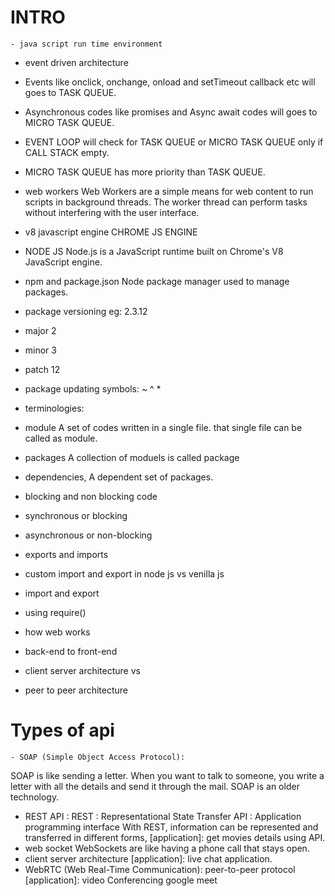 
# INTRO

	- java script run time environment

 - event driven architecture
  - Events like onclick, onchange, onload and setTimeout callback etc will goes to TASK QUEUE.
  - Asynchronous codes like promises and Async await codes will goes to MICRO TASK QUEUE.
  - EVENT LOOP will check for TASK QUEUE or MICRO TASK QUEUE only if CALL STACK empty.
  - MICRO TASK QUEUE has more priority than TASK QUEUE.


 - web workers
  Web Workers are a simple means for web content to run scripts in background threads. The worker thread can perform tasks without interfering with the user interface. 
 - v8 javascript engine
  CHROME JS ENGINE
 - NODE JS
 Node.js is a JavaScript runtime built on Chrome's V8 JavaScript engine.

 - npm and package.json
  Node package manager used to manage packages.
 - package versioning 
 eg: 2.3.12
  - major  2
  - minor  3
  - patch  12
 - package updating symbols: ~ ^ * 
 - terminologies: 
  - module
   A set of codes written in a single file. that single file can be called as module.
  - packages
   A collection of moduels is called package
  - dependencies, 
   A dependent set of packages.
 - blocking and non blocking code
  - synchronous or blocking
  - asynchronous or non-blocking







 - exports and imports
 - custom import and export in node js vs venilla js
  - import and export
  - using require()
 - how web works
  - back-end to front-end
 - client server architecture
            vs
 - peer to peer architecture

# Types of api

	- SOAP (Simple Object Access Protocol):
  SOAP is like sending a letter. When you want to talk to someone, you write a letter with all the details and send it through the mail.
  SOAP is an older technology. 
 - REST API :
  REST : Representational State Transfer
  API  : Application programming interface
  With REST, information can be represented and transferred in different forms,
  [application]:
   get movies details using API.
 - web socket
  WebSockets are like having a phone call that stays open. 
  - client server architecture
  [application]:
   live chat application.
 - WebRTC (Web Real-Time Communication):
     peer-to-peer protocol
     [application]:
      video Conferencing
      google meet
